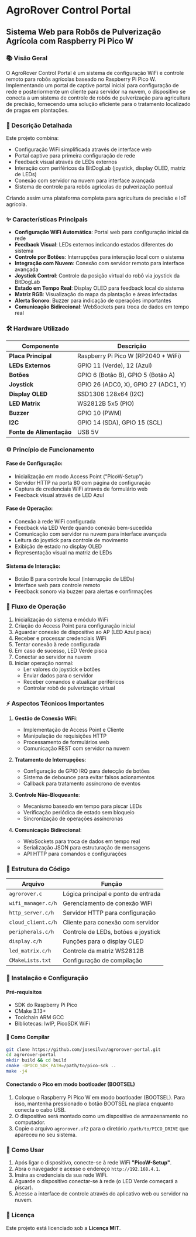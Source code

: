 # AgroRover Control Portal

## Sistema Web para Robôs de Pulverização Agrícola com Raspberry Pi Pico W

### 📚 Visão Geral

O AgroRover Control Portal é um sistema de configuração WiFi e controle remoto para robôs agrícolas baseado no Raspberry Pi Pico W. Implementando um portal de captive portal inicial para configuração de rede e posteriormente um cliente para servidor na nuvem, o dispositivo se conecta a um sistema de controle de robôs de pulverização para agricultura de precisão, fornecendo uma solução eficiente para o tratamento localizado de pragas em plantações.

### 🔎 Descrição Detalhada

Este projeto combina:

- Configuração WiFi simplificada através de interface web
- Portal captive para primeira configuração de rede
- Feedback visual através de LEDs externos
- Interação com periféricos da BitDogLab (joystick, display OLED, matriz de LEDs)
- Conexão com servidor na nuvem para interface avançada
- Sistema de controle para robôs agrícolas de pulverização pontual

Criando assim uma plataforma completa para agricultura de precisão e IoT agrícola.

### ✨ Características Principais

- **Configuração WiFi Automática**: Portal web para configuração inicial da rede
- **Feedback Visual**: LEDs externos indicando estados diferentes do sistema
- **Controle por Botões**: Interrupções para interação local com o sistema
- **Integração com Nuvem**: Conexão com servidor remoto para interface avançada
- **Joystick Control**: Controle da posição virtual do robô via joystick da BitDogLab
- **Estado em Tempo Real**: Display OLED para feedback local do sistema
- **Matriz RGB**: Visualização do mapa da plantação e áreas infectadas
- **Alerta Sonoro**: Buzzer para indicação de operações importantes
- **Comunicação Bidirecional**: WebSockets para troca de dados em tempo real

### 🛠️ Hardware Utilizado

| Componente                       | Descrição                          |
| -------------------------------- | ------------------------------------ |
| **Placa Principal**        | Raspberry Pi Pico W (RP2040 + WiFi)  |
| **LEDs Externos**          | GPIO 11 (Verde), 12 (Azul)           |
| **Botões**                | GPIO 6 (Botão B), GPIO 5 (Botão A) |
| **Joystick**               | GPIO 26 (ADC0, X), GPIO 27 (ADC1, Y) |
| **Display OLED**           | SSD1306 128x64 (I2C)                 |
| **LED Matrix**             | WS2812B 5x5 (PIO)                    |
| **Buzzer**                 | GPIO 10 (PWM)                        |
| **I2C**                    | GPIO 14 (SDA), GPIO 15 (SCL)         |
| **Fonte de Alimentação** | USB 5V                               |

### ⚙️ Princípio de Funcionamento

#### Fase de Configuração:

- Inicialização em modo Access Point ("PicoW-Setup")
- Servidor HTTP na porta 80 com página de configuração
- Captura de credenciais WiFi através de formulário web
- Feedback visual através de LED Azul

#### Fase de Operação:

- Conexão à rede WiFi configurada
- Feedback via LED Verde quando conexão bem-sucedida
- Comunicação com servidor na nuvem para interface avançada
- Leitura do joystick para controle de movimento
- Exibição de estado no display OLED
- Representação visual na matriz de LEDs

#### Sistema de Interação:

- Botão B para controle local (interrupção de LEDs)
- Interface web para controle remoto
- Feedback sonoro via buzzer para alertas e confirmações

### 🔄 Fluxo de Operação

1. Inicialização do sistema e módulo WiFi
2. Criação do Access Point para configuração inicial
3. Aguardar conexão de dispositivo ao AP (LED Azul pisca)
4. Receber e processar credenciais WiFi
5. Tentar conexão à rede configurada
6. Em caso de sucesso, LED Verde pisca
7. Conectar ao servidor na nuvem
8. Iniciar operação normal:
   - Ler valores do joystick e botões
   - Enviar dados para o servidor
   - Receber comandos e atualizar periféricos
   - Controlar robô de pulverização virtual

### ⚡ Aspectos Técnicos Importantes

1. **Gestão de Conexão WiFi**:

   - Implementação de Access Point e Cliente
   - Manipulação de requisições HTTP
   - Processamento de formulários web
   - Comunicação REST com servidor na nuvem
2. **Tratamento de Interrupções**:

   - Configuração de GPIO IRQ para detecção de botões
   - Sistema de debounce para evitar falsos acionamentos
   - Callback para tratamento assíncrono de eventos
3. **Controle Não-Bloqueante**:

   - Mecanismo baseado em tempo para piscar LEDs
   - Verificação periódica de estado sem bloqueio
   - Sincronização de operações assíncronas
4. **Comunicação Bidirecional**:

   - WebSockets para troca de dados em tempo real
   - Serialização JSON para estruturação de mensagens
   - API HTTP para comandos e configurações

### 🧩 Estrutura do Código

| Arquivo              | Função                             |
| -------------------- | ------------------------------------ |
| `agrorover.c`      | Lógica principal e ponto de entrada |
| `wifi_manager.c/h` | Gerenciamento de conexão WiFi       |
| `http_server.c/h`  | Servidor HTTP para configuração    |
| `cloud_client.c/h` | Cliente para conexão com servidor   |
| `peripherals.c/h`  | Controle de LEDs, botões e joystick |
| `display.c/h`      | Funções para o display OLED        |
| `led_matrix.c/h`   | Controle da matriz WS2812B           |
| `CMakeLists.txt`   | Configuração de compilação       |

### 🚀 Instalação e Configuração

#### Pré-requisitos

- SDK do Raspberry Pi Pico
- CMake 3.13+
- Toolchain ARM GCC
- Bibliotecas: lwIP, PicoSDK WiFi

#### 🔧 Como Compilar

```bash
git clone https://github.com/josesilva/agrorover-portal.git
cd agrorover-portal
mkdir build && cd build
cmake -DPICO_SDK_PATH=/path/to/pico-sdk ..
make -j4
```


#### Conectando o Pico em modo bootloader (BOOTSEL)

1. Coloque o Raspberry Pi Pico W em modo bootloader (BOOTSEL). Para isso, mantenha pressionado o botão BOOTSEL na placa enquanto conecta o cabo USB.
2. O dispositivo será montado como um dispositivo de armazenamento no computador.
3. Copie o arquivo `agrorover.uf2` para o diretório `/path/to/PICO_DRIVE` que apareceu no seu sistema.

### 📱 Como Usar

1. Após ligar o dispositivo, conecte-se à rede WiFi **"PicoW-Setup"**.
2. Abra o navegador e acesse o endereço `http://192.168.4.1`.
3. Insira as credenciais da sua rede WiFi.
4. Aguarde o dispositivo conectar-se à rede (o LED Verde começará a piscar).
5. Acesse a interface de controle através do aplicativo web ou servidor na nuvem.

### 📄 Licença

Este projeto está licenciado sob a **Licença MIT**.
